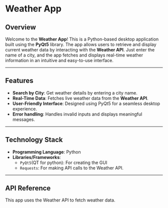 # Weather App   

## Overview  
Welcome to the **Weather App**! This is a Python-based desktop application built using the **PyQt5** library. The app allows users to retrieve and display current weather data by interacting with the **Weather API**. Just enter the name of a city, and the app fetches and displays real-time weather information in an intuitive and easy-to-use interface.

---

## Features  
- **Search by City**: Get weather details by entering a city name.  
- **Real-Time Data**: Fetches live weather data from the **Weather API**.  
- **User-Friendly Interface**: Designed using PyQt5 for a seamless desktop experience.  
- **Error handling**: Handles invalid inputs and displays meaningful messages.  

---

## Technology Stack  
- **Programming Language**: Python  
- **Libraries/Frameworks**:  
  - `PyQt5`(QT for python): For creating the GUI  
  - `Requests`: For making API calls to the Weather API.

---


## API Reference  
This app uses the Weather API to fetch weather data.
